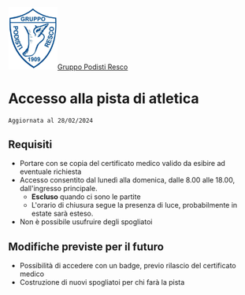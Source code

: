 <img src="media/logo-podisti-resco.jpg" width="100">[Gruppo Podisti Resco](http://www.podistiresco.it/)
# Accesso alla pista di atletica

    Aggiornata al 28/02/2024

## Requisiti

 - Portare con se copia del certificato medico valido da esibire ad eventuale richiesta
 - Accesso consentito dal lunedì alla domenica, dalle 8.00 alle 18.00, dall'ingresso principale.
	 - **Escluso** quando ci sono le partite
	 - L'orario di chiusura segue la presenza di luce, probabilmente in estate sarà esteso.
 - Non è possibile usufruire degli spogliatoi

## Modifiche previste per il futuro

 - Possibilità di accedere con un badge, previo rilascio del certificato medico
 - Costruzione di nuovi spogliatoi per chi farà la pista

